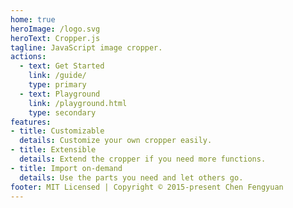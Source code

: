 ```yaml
---
home: true
heroImage: /logo.svg
heroText: Cropper.js
tagline: JavaScript image cropper.
actions:
  - text: Get Started
    link: /guide/
    type: primary
  - text: Playground
    link: /playground.html
    type: secondary
features:
- title: Customizable
  details: Customize your own cropper easily.
- title: Extensible
  details: Extend the cropper if you need more functions.
- title: Import on-demand
  details: Use the parts you need and let others go.
footer: MIT Licensed | Copyright © 2015-present Chen Fengyuan
---
```

